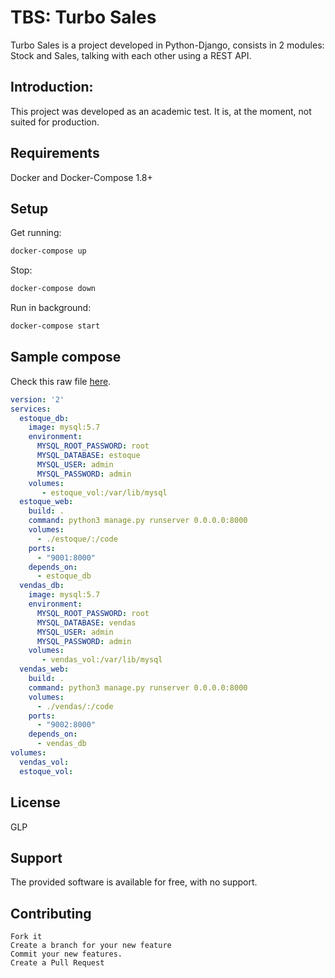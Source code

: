 # TBS: Turbo Sales
Turbo Sales is a project developed in Python-Django, consists in 2 modules: Stock and Sales, talking with each other using a REST API.
## Introduction:
This project was developed as an academic test. It is, at the moment, not suited for production.
## Requirements
  Docker and Docker-Compose 1.8+
## Setup
Get running:
```bash
docker-compose up
```
Stop:
```bash
docker-compose down
```
Run in background:
```bash
docker-compose start
```

## Sample compose
Check this raw file [here](https://raw.githubusercontent.com/Cassianosricardo/TBS/master/dac/docker-compose.yml "Raw File").
```yml
version: '2' 
services:
  estoque_db:
    image: mysql:5.7
    environment:
      MYSQL_ROOT_PASSWORD: root
      MYSQL_DATABASE: estoque
      MYSQL_USER: admin 
      MYSQL_PASSWORD: admin
    volumes:
       - estoque_vol:/var/lib/mysql 
  estoque_web:
    build: .
    command: python3 manage.py runserver 0.0.0.0:8000
    volumes:
      - ./estoque/:/code
    ports:
      - "9001:8000"
    depends_on:
      - estoque_db
  vendas_db:
    image: mysql:5.7
    environment:
      MYSQL_ROOT_PASSWORD: root
      MYSQL_DATABASE: vendas
      MYSQL_USER: admin 
      MYSQL_PASSWORD: admin
    volumes:
       - vendas_vol:/var/lib/mysql 
  vendas_web:
    build: .
    command: python3 manage.py runserver 0.0.0.0:8000
    volumes:
      - ./vendas/:/code
    ports:
      - "9002:8000"
    depends_on:
      - vendas_db
volumes:
  vendas_vol:
  estoque_vol:
```
## License
GLP
## Support
The provided software is available for free, with no support. 
## Contributing
    Fork it
    Create a branch for your new feature
    Commit your new features.
    Create a Pull Request
